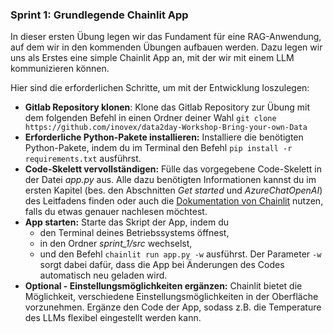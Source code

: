 ### Sprint 1: Grundlegende Chainlit App
In dieser ersten Übung legen wir das Fundament für eine RAG-Anwendung, auf dem wir in den kommenden Übungen aufbauen werden. Dazu legen wir uns als Erstes eine simple Chainlit App an, mit der wir mit einem LLM kommunizieren können.

Hier sind die erforderlichen Schritte, um mit der Entwicklung loszulegen:
- **Gitlab Repository klonen**: Klone das Gitlab Repository zur Übung mit dem folgenden Befehl in einen Ordner deiner Wahl
```git clone https://github.com/inovex/data2day-Workshop-Bring-your-own-Data```
- **Erforderliche Python-Pakete installieren:** Installiere die benötigten Python-Pakete, indem du im Terminal den Befehl ```pip install -r requirements.txt``` ausführst.
- **Code-Skelett vervollständigen:** Fülle das vorgegebene Code-Skelett in der Datei _app.py_ aus. Alle dazu benötigten Informationen kannst du im ersten Kapitel (bes. den Abschnitten _Get started_ und _AzureChatOpenAI_) des Leitfadens finden oder auch die [Dokumentation von Chainlit](https://docs.chainlit.io) nutzen, falls du etwas genauer nachlesen möchtest.
- **App starten:** Starte das Skript der App, indem du
  - den Terminal deines Betriebssystems öffnest,
  - in den Ordner _sprint_1/src_ wechselst,
  - und den Befehl ```chainlit run app.py -w``` ausführst. Der Parameter ```-w``` sorgt dabei dafür, dass die App bei Änderungen des Codes automatisch neu geladen wird.
- **Optional - Einstellungsmöglichkeiten ergänzen:** Chainlit bietet die Möglichkeit, verschiedene Einstellungsmöglichkeiten in der Oberfläche vorzunehmen. Ergänze den Code der App, sodass z.B. die Temperature des LLMs flexibel eingestellt werden kann. 
